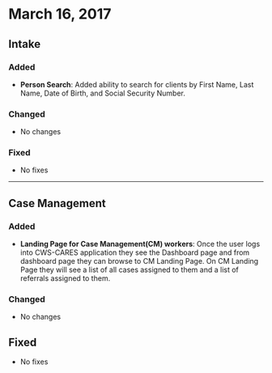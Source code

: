 # March 16, 2017

## Intake

### Added

* **Person Search**: Added ability to search for clients by First Name, Last Name, Date of Birth, and Social Security Number.

### Changed

* No changes

### Fixed

* No fixes

---

## Case Management

### Added

* **Landing Page for Case Management(CM) workers**: Once the user logs into CWS-CARES application they see the Dashboard page and from dashboard page they can browse to CM Landing Page. On CM Landing Page they will see a list of all cases assigned to them and a list of referrals assigned to them.

### Changed

* No changes

## Fixed

* No fixes
